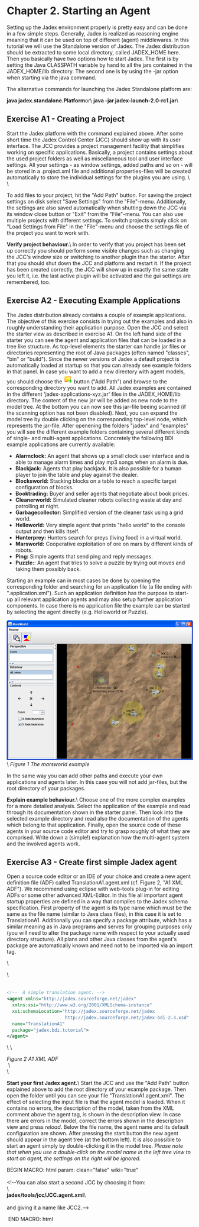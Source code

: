 <span>Chapter 2. Starting an Agent</span> 
=========================================

Setting up the Jadex environment properly is pretty easy and can be done in a few simple steps. Generally, Jadex is realized as reasoning engine meaning that it can be used on top of different (agent) middlewares. In this tutorial we will use the Standalone version of Jadex. The Jadex distribution should be extracted to some local directory, called JADEX\_HOME here. Then you basically have two options how to start Jadex. The first is by setting the Java CLASSPATH variable by hand to all the jars contained in the JADEX\_HOME/lib directory. The second one is by using the -jar option when starting via the java command.

<div class="wikimodel-emptyline">

</div>

The alternative commands for launching the Jadex Standalone platform are:

<div class="wikimodel-emptyline">

</div>

**java jadex.standalone.Platform**or\\ **java -jar jadex-launch-2.0-rc1.jar**\\

<span>Exercise A1 - Creating a Project</span> 
---------------------------------------------

Start the Jadex platform with the command explained above. After some short time the Jadex Control Center (JCC) should show up with its user interface. The JCC provides a project management facility that simplifies working on specific applications. Basically, a project contains settings about the used project folders as well as miscellaneous tool and user interface settings. All your settings - as window settings, added paths and so on - will be stored in a .project.xml file and additional properties-files will be created automatically to store the individual settings for the plugins you are using. \\\
\\

To add files to your project, hit the "Add Path" button. For saving the project settings on disk select "Save Settings" from the "File"-menu. Additionally, the settings are also saved automatically when shutting down the JCC via its window close button or "Exit" from the "File"-menu. You can also use multiple projects with different settings. To switch projects simply click on "Load Settings from File" in the "File"-menu and choose the settings file of the project you want to work with.

<div class="wikimodel-emptyline">

</div>

**Verify project behaviour.**\\ In order to verify that you project has been set up correctly you should perform some visible changes such as changing the JCC's window size or switching to another plugin than the starter. After that you should shut down the JCC and platform and restart it. If the project has been created correctly, the JCC will show up in exactly the same state you left it, i.e. the last active plugin will be activated and the gui settings are remembered, too.

<span>Exercise A2 - Executing Example Applications</span> 
---------------------------------------------------------

The Jadex distribution already contains a couple of example applications. The objective of this exercise consists in trying out the examples and also in roughly understanding their application purpose. Open the JCC and select the starter view as described in exercise A1. On the left hand side of the starter you can see the agent and application files that can be loaded in a tree like structure. As top-level elements the starter can handle jar files or directories representing the root of Java packages (often named "classes", "bin" or "build"). Since the newer versions of Jadex a default project is automatically loaded at startup so that you can already see example folders in that panel. In case you want to add a new directory with agent models, you should choose the ![](newaddfolder.png) button ("Add Path") and browse to the corresponding directory you want to add. All Jadex examples are contained in the different 'jadex-applications-xyz.jar' files in the JADEX\_HOME/lib directory. The content of the new jar will be added as new node to the model tree. At the bottom you can now see this jar-file beeing scanned (if the scanning option has not been disabled). Next, you can expand the model tree by double clicking on the corresponding top-level node, which represents the jar-file. After openening the folders "jadex" and "examples" you will see the different example folders containing several different kinds of single- and multi-agent applications. Concretely the following BDI example applications are currently available:

-   **Alarmclock:** An agent that shows up a small clock user interface and is able to manage alarm times and play mp3 songs when an alarm is due.
-   **Blackjack:** Agents that play backjack. It is also possible for a human player to join the table and play against the dealer.
-   **Blocksworld:** Stacking blocks on a table to reach a specific target configuration of blocks.
-   **Booktrading:** Buyer and seller agents that negotiate about book prices.
-   **Cleanerworld:** Simulated cleaner robots collecting waste at day and patrolling at night.
-   **Garbagecollector:** Simplified version of the cleaner task using a grid world.
-   **Helloworld:** Very simple agent that prints "hello world" to the console output and then kills itself.
-   **Hunterprey:** Hunters search for preys (living food) in a virtual world.
-   **Marsworld:** Cooperative exploitation of ore on mars by different kinds of robots.
-   **Ping:** Simple agents that send ping and reply messages.
-   **Puzzle:**: An agent that tries to solve a puzzle by trying out moves and taking them possibly back.

Starting an example can in most cases be done by opening the corresponding folder and searching for an application file (a file ending with ".application.xml"). Such an application definition has the purpose to start-up all relevant application agents and may also setup further application components. In case there is no application file the example can be started by selecting the agent directly (e.g. Helloworld or Puzzle).

<div class="wikimodel-emptyline">

</div>

![](marsworld.png)\\ *Figure 1 The marsworld example*

<div class="wikimodel-emptyline">

</div>

In the same way you can add other paths and execute your own applications and agents later. In this case you will not add jar-files, but the root directory of your packages.

<div class="wikimodel-emptyline">

</div>

**Explain example behaviour.**\\ Choose one of the more complex examples for a more detailed analysis. Select the application of the example and read through its documentation shown in the starter panel. Then look into the selected example directory and read also the documentation of the agents which belong to that application. Finally, open the source code of these agents in your source code editor and try to grasp roughly of what they are comprised. Write down a (simple!) explanation how the multi-agent system and the involved agents work.

<span>Exercise A3 - Create first simple Jadex agent</span> 
----------------------------------------------------------

Open a source code editor or an IDE of your choice and create a new agent definition file (ADF) called TranslationA1.agent.xml (cf. Figure 2, "A1 XML ADF"). We recommend using eclipse with web-tools plug-in for editing ADFs or some other advanced XML-Editor. In this file all important agent startup properties are defined in a way that complies to the Jadex schema specification. First property of the agent is its type name which must be the same as the file name (similar to Java class files), in this case it is set to TranslationA1. Additionally you can specify a package attribute, which has a similar meaning as in Java programs and serves for grouping purposes only (you will need to alter the package name with respect to your actually used directory structure). All plans and other Java classes from the agent's package are automatically known and need not to be imported via an import tag.

\\

\\


```xml

<!--  A simple translation agent. -->  
<agent xmlns="http://jadex.sourceforge.net/jadex"
  xmlns:xsi="http://www.w3.org/2001/XMLSchema-instance"
  xsi:schemaLocation="http://jadex.sourceforge.net/jadex
                      http://jadex.sourceforge.net/jadex-bdi-2.3.xsd"
  name="TranslationA1"
  package="jadex.bdi.tutorial">
</agent>

```


\\ \\

*Figure 2 A1 XML ADF*\
 \\\
\\

**Start your first Jadex agent.**\\ Start the JCC and use the "Add Path" button explained above to add the root directory of your example package. Then open the folder until you can see your file "TranslationA1.agent.xml". The effect of selecting the input file is that the agent model is loaded. When it contains no errors, the description of the model, taken from the XML comment above the agent tag, is shown in the description view. In case there are errors in the model, correct the errors shown in the description view and press *reload*. Below the file name, the agent name and its default configuration are shown. After pressing the start button the new agent should appear in the agent tree (at the bottom left). It is also possible to start an agent simply by double-clicking it in the model tree. *Please note that when you use a double-click on the model name in the left tree view to start an agent, the settings on the right will be ignored.*

BEGIN MACRO: html param: clean="false" wiki="true"\
\
&lt;!--You can also start a second JCC by choosing it from:\
\\\
**jadex/tools/jcc/JCC.agent.xml**\\\
                \
and giving it a name like JCC2.--&gt;

 END MACRO: html
